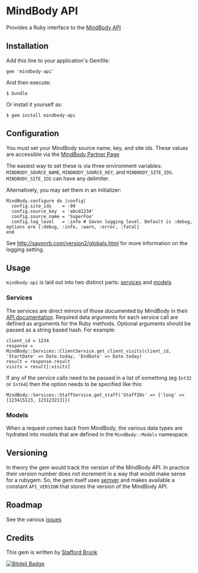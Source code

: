 # MindBody API

Provides a Ruby interface to the [MindBody API](http://www.mindbodyonline.com/api)

## Installation

Add this line to your application's Gemfile:

    gem 'mindbody-api'

And then execute:

    $ bundle

Or install it yourself as:

    $ gem install mindbody-api

## Configuration

You must set your MindBody source name, key, and site ids. These values are accessible via the [MindBody Partner Page](https://api.mindbodyonline.com/Home/LogIn)

The easiest way to set these is via three environment variables: `MINDBODY_SOURCE_NAME`, `MINDBODY_SOURCE_KEY`, and `MINDBODY_SITE_IDS`. `MINDBODY_SITE_IDS` can have any delimiter.

Alternatively, you may set them in an initializer:

    MindBody.configure do |config|
      config.site_ids    = -99
      config.source_key  = 'abcd1234'
      config.source_name = 'SuperFoo'
      config.log_level   = :info # Savon logging level. Default is :debug, options are [:debug, :info, :warn, :error, :fatal]
    end

See http://savonrb.com/version2/globals.html for more information on the logging
setting.

## Usage

`mindbody-api` is laid out into two distinct parts: [services](https://github.com/wingrunr21/mindbody-api/tree/master/lib/mindbody-api/services) and [models](https://github.com/wingrunr21/mindbody-api/tree/master/lib/mindbody-api/models)

### Services

The services are direct mirrors of those documented by MindBody in their [API
documentation](https://api.mindbodyonline.com/Doc). Required data arguments for
each service call are defined as arguments for the Ruby methods. Optional
arguments should be passed as a string based hash. For example:

    client_id = 1234
    response = MindBody::Services::ClientService.get_client_visits(client_id, 'StartDate' => Date.today, 'EndDate' => Date.today)
    result = response.result
    visits = result[:visits]

If any of the service calls need to be passed in a list of something (eg `Int32`
or `Int64`) then the option needs to be specified like this:

    MindBody::Services::StaffService.get_staff('StaffIDs' => {'long' => [123415123, 123123213]})

### Models

When a request comes back from MindBody, the various data types are hydrated
into models that are defined in the `MindBody::Models` namespace.

## Versioning

In theory the gem would track the version of the MindBody API. In practice their
version number does not increment in a way that would make sense for a rubygem.
So, the gem itself uses [semver](http://semver.org/) and makes available a
constant `API_VERSION` that stores the version of the MindBody API.

## Roadmap

See the various [issues](https://github.com/wingrunr21/mindbody-api/issues?state=open)

## Credits

This gem is written by [Stafford Brunk](https://github.com/wingrunr21)

[![Bitdeli Badge](https://d2weczhvl823v0.cloudfront.net/wingrunr21/mindbody-api/trend.png)](https://bitdeli.com/free "Bitdeli Badge")

